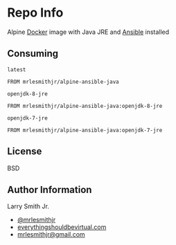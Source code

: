 Repo Info
=========
Alpine [Docker] image with Java JRE and [Ansible] installed

Consuming
---------
`latest`
```
FROM mrlesmithjr/alpine-ansible-java
```
`openjdk-8-jre`
```
FROM mrlesmithjr/alpine-ansible-java:openjdk-8-jre
```
`openjdk-7-jre`
```
FROM mrlesmithjr/alpine-ansible-java:openjdk-7-jre
```

License
-------

BSD

Author Information
------------------

Larry Smith Jr.
- [@mrlesmithjr]
- [everythingshouldbevirtual.com]
- [mrlesmithjr@gmail.com]


[Ansible]: <https://www.ansible.com/>
[Docker]: <https://www.docker.com>
[@mrlesmithjr]: <https://twitter.com/mrlesmithjr>
[everythingshouldbevirtual.com]: <http://everythingshouldbevirtual.com>
[mrlesmithjr@gmail.com]: <mailto:mrlesmithjr@gmail.com>
